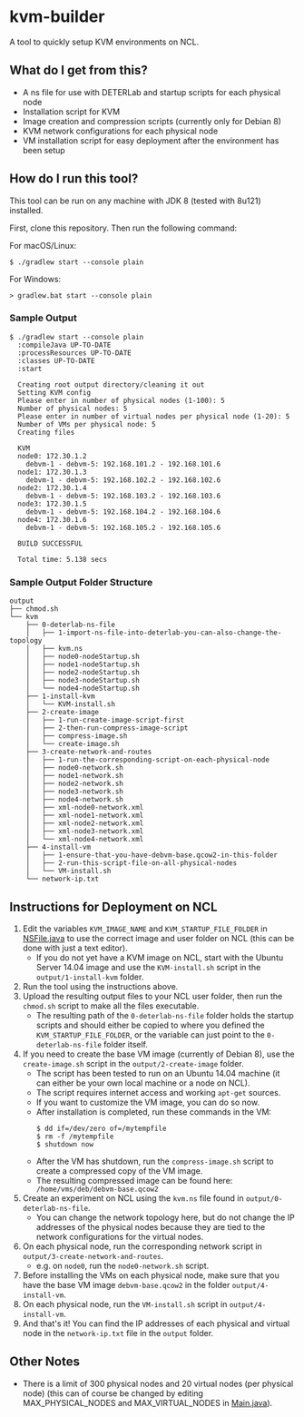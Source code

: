 # kvm-builder
A tool to quickly setup KVM environments on NCL. 

## What do I get from this?
- A ns file for use with DETERLab and startup scripts for each physical node
- Installation script for KVM
- Image creation and compression scripts (currently only for Debian 8)
- KVM network configurations for each physical node
- VM installation script for easy deployment after the environment has been setup

## How do I run this tool?
This tool can be run on any machine with JDK 8 (tested with 8u121) installed.

First, clone this repository. Then run the following command: 

For macOS/Linux:
```
$ ./gradlew start --console plain
```

For Windows:
```
> gradlew.bat start --console plain
```

### Sample Output
```
$ ./gradlew start --console plain
  :compileJava UP-TO-DATE
  :processResources UP-TO-DATE
  :classes UP-TO-DATE
  :start
  
  Creating root output directory/cleaning it out
  Setting KVM config
  Please enter in number of physical nodes (1-100): 5
  Number of physical nodes: 5
  Please enter in number of virtual nodes per physical node (1-20): 5
  Number of VMs per physical node: 5
  Creating files
  
  KVM
  node0: 172.30.1.2
  	debvm-1 - debvm-5: 192.168.101.2 - 192.168.101.6
  node1: 172.30.1.3
  	debvm-1 - debvm-5: 192.168.102.2 - 192.168.102.6
  node2: 172.30.1.4
  	debvm-1 - debvm-5: 192.168.103.2 - 192.168.103.6
  node3: 172.30.1.5
  	debvm-1 - debvm-5: 192.168.104.2 - 192.168.104.6
  node4: 172.30.1.6
  	debvm-1 - debvm-5: 192.168.105.2 - 192.168.105.6
  
  BUILD SUCCESSFUL
  
  Total time: 5.138 secs
```

### Sample Output Folder Structure
```
output
├── chmod.sh
└── kvm
    ├── 0-deterlab-ns-file
    │   ├── 1-import-ns-file-into-deterlab-you-can-also-change-the-topology
    │   ├── kvm.ns
    │   ├── node0-nodeStartup.sh
    │   ├── node1-nodeStartup.sh
    │   ├── node2-nodeStartup.sh
    │   ├── node3-nodeStartup.sh
    │   └── node4-nodeStartup.sh
    ├── 1-install-kvm
    │   └── KVM-install.sh
    ├── 2-create-image
    │   ├── 1-run-create-image-script-first
    │   ├── 2-then-run-compress-image-script
    │   ├── compress-image.sh
    │   └── create-image.sh
    ├── 3-create-network-and-routes
    │   ├── 1-run-the-corresponding-script-on-each-physical-node
    │   ├── node0-network.sh
    │   ├── node1-network.sh
    │   ├── node2-network.sh
    │   ├── node3-network.sh
    │   ├── node4-network.sh
    │   ├── xml-node0-network.xml
    │   ├── xml-node1-network.xml
    │   ├── xml-node2-network.xml
    │   ├── xml-node3-network.xml
    │   └── xml-node4-network.xml
    ├── 4-install-vm
    │   ├── 1-ensure-that-you-have-debvm-base.qcow2-in-this-folder
    │   ├── 2-run-this-script-file-on-all-physical-nodes
    │   └── VM-install.sh
    └── network-ip.txt
```

## Instructions for Deployment on NCL
1. Edit the variables `KVM_IMAGE_NAME` and `KVM_STARTUP_FILE_FOLDER` in [NSFile.java](src/main/java/kvm/NSFile.java) 
to use the correct image and user folder on NCL (this can be done with just a text editor). 
    - If you do not yet have a KVM image on NCL, start with the Ubuntu Server 14.04 image and use the `KVM-install.sh` 
    script in the `output/1-install-kvm` folder. 
2. Run the tool using the instructions above. 
3. Upload the resulting output files to your NCL user folder, then run the `chmod.sh` script to make all the files executable. 
    - The resulting path of the `0-deterlab-ns-file` folder holds the startup scripts and should either be copied to 
    where you defined the `KVM_STARTUP_FILE_FOLDER`, or the variable can just point to the `0-deterlab-ns-file` folder itself.
4. If you need to create the base VM image (currently of Debian 8), use the `create-image.sh` script in the `output/2-create-image` folder.
    - The script has been tested to run on an Ubuntu 14.04 machine (it can either be your own local machine or a node on NCL).
    - The script requires internet access and working `apt-get` sources. 
    - If you want to customize the VM image, you can do so now. 
    - After installation is completed, run these commands in the VM:
      ```
      $ dd if=/dev/zero of=/mytempfile
      $ rm -f /mytempfile
      $ shutdown now
      ```
    - After the VM has shutdown, run the `compress-image.sh` script to create a compressed copy of the VM image. 
    - The resulting compressed image can be found here: ` /home/vms/deb/debvm-base.qcow2`
5. Create an experiment on NCL using the `kvm.ns` file found in `output/0-deterlab-ns-file`.
    - You can change the network topology here, but do not change the IP addresses of the physical nodes because they are 
    tied to the network configurations for the virtual nodes. 
6. On each physical node, run the corresponding network script in `output/3-create-network-and-routes`. 
    - e.g. on `node0`, run the `node0-network.sh` script.
7. Before installing the VMs on each physical node, make sure that you have the base VM image `debvm-base.qcow2` in 
    the folder `output/4-install-vm`. 
8. On each physical node, run the `VM-install.sh` script in `output/4-install-vm`.
9. And that's it! You can find the IP addresses of each physical and virtual node in the `network-ip.txt` file in the `output` folder.

## Other Notes
- There is a limit of 300 physical nodes and 20 virtual nodes (per physical node) (this can of course be changed by editing MAX_PHYSICAL_NODES and MAX_VIRTUAL_NODES in [Main.java](src/main/java/Main.java)). 
